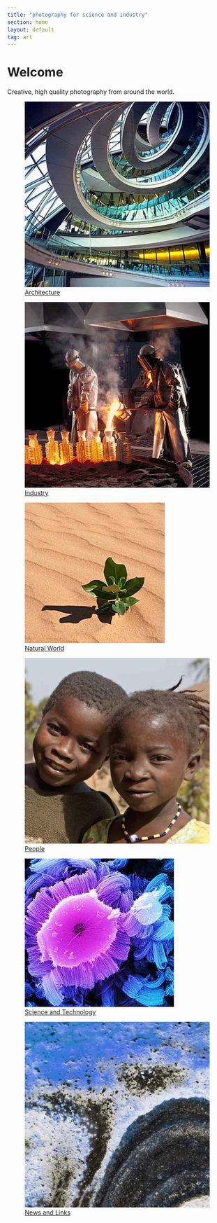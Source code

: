 ```yaml
---
title: "photography for science and industry"
section: home
layout: default
tag: art
---
```


<div class="col-xs-12 col-sm-12 col-md-3">

<h1>Welcome</h1>

<p>
Creative, high quality photography from around the world.
</p>

</div>

<div class="col-xs-12 col-sm-12 col-md-9 clearfix">

<style>.row img {width:100%;}</style>

<div class="col-xs-6 col-sm-4">

<figure class="cap-bot">
    <a href="portfolio/architecture" title="View our architectural images"><img src="assets/images/architecture-sq-20.jpg" alt="architecture" class="img-responsive" />
	<figcaption>
		Architecture
	</figcaption>
    </a>
</figure>
</div>
<div class="col-xs-6 col-sm-4">
<figure class="cap-bot">
    <a href="portfolio/industry" title="View our industrial images"><img src="assets/images/industry-sq-20.jpg" alt="Industry" />
	<figcaption>
		Industry
	</figcaption></a>
</figure>
</div>
<div class="col-xs-6 col-sm-4">
<figure class="cap-bot">
    <a href="portfolio/natural-world" title="View our images of the natural world"><img src="assets/images/nature-sq-20.jpg" alt="Natural World" />
	<figcaption>
		Natural World
	</figcaption></a>
</figure>
</div>
<div class="col-xs-6 col-sm-4">
<figure class="cap-bot">
    <a href="portfolio/people" title="View our images of people"><img src="assets/images/people-sq-12.jpg" alt="People" />
	<figcaption>
		People
	</figcaption></a>
</figure>
</div>
<div class="col-xs-6 col-sm-4">
<figure class="cap-bot">
    <a href="portfolio/science-technology" title="View our science and technology images"><img src="assets/images/science-sq-20.jpg" alt="Science and Technology" />
	<figcaption>
		Science and Technology
	</figcaption></a>
</figure>
</div>
<div class="col-xs-6 col-sm-4">
<figure class="cap-bot">
    <a href="news/" title="Latest news and information"><img src="assets/images/news-sq-08.jpg" alt="News" />
	<figcaption>
		News and Links
	</figcaption></a>
</figure>
</div>

</div>

<!--
{% for image in site.categories.portfolio %}
<a href="./{{ image.url }}/"><img src="assets/square/{{ image.photo }}" alt="{{ image.title }}" style="margin: 5px" /></a>
{% endfor %}
-->